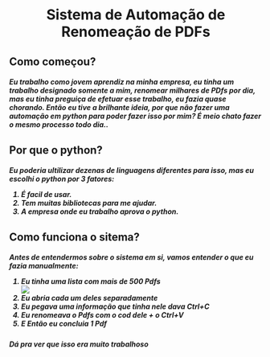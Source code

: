 <h1 align='center'>Sistema de Automação de Renomeação de PDFs

<h2>Como começou?
 <h5>Eu trabalho como jovem aprendiz na minha empresa, eu tinha um trabalho designado somente a mim, renomear milhares de PDfs por dia, mas eu tinha preguiça de efetuar esse trabalho, eu fazia quase chorando. Então eu tive a brilhante ideia, por que não fazer uma automação em python para poder fazer isso por mim? É meio chato fazer o mesmo processo todo dia..
<h2>Por que o python?
  <h5>Eu poderia ultilizar dezenas de linguagens diferentes para isso, mas eu escolhi o python por 3 fatores:
   <ol>
     <li>É facil de usar.</li> 
     <li>Tem muitas bibliotecas para me ajudar.</li> 
     <li>A empresa onde eu trabalho aprova o python.</li> 
   </ol>
<h2>Como funciona o sitema?
 <h5>Antes de entendermos sobre o sistema em si, vamos entender o que eu fazia manualmente:
  <ol>
   <li>Eu tinha uma lista com mais de 500 Pdfs</li>
   <img src="https://drive.google.com/file/d/1-phKsm_sxwTb7ss4t5EaAgrLovG6wl4w/preview](https://drive.google.com/file/d/1-phKsm_sxwTb7ss4t5EaAgrLovG6wl4w/view"</img>
   <li>Eu abria cada um deles separadamente</li>
   <li>Eu pegava uma informação que tinha nele dava Ctrl+C</li>
   <li>Eu renomeava o Pdfs com o cod dele + o Ctrl+V</li>
   <li>E Então eu concluia 1 Pdf</li>
  </ol>
 <h5>Dá pra ver que isso era muito trabalhoso
